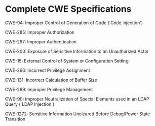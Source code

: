 

# Complete CWE Specifications

CWE-94: Improper Control of Generation of Code ('Code Injection')

CWE-285: Improper Authorization

CWE-287: Improper Authentication

CWE-200: Exposure of Sensitive Information to an Unauthorized Actor

CWE-15: External Control of System or Configuration Setting

CWE-266: Incorrect Privilege Assignment

CWE-131: Incorrect Calculation of Buffer Size

CWE-269: Improper Privilege Management

CWE-90: Improper Neutralization of Special Elements used in an LDAP Query ('LDAP Injection')

CWE-1272: Sensitive Information Uncleared Before Debug/Power State Transition